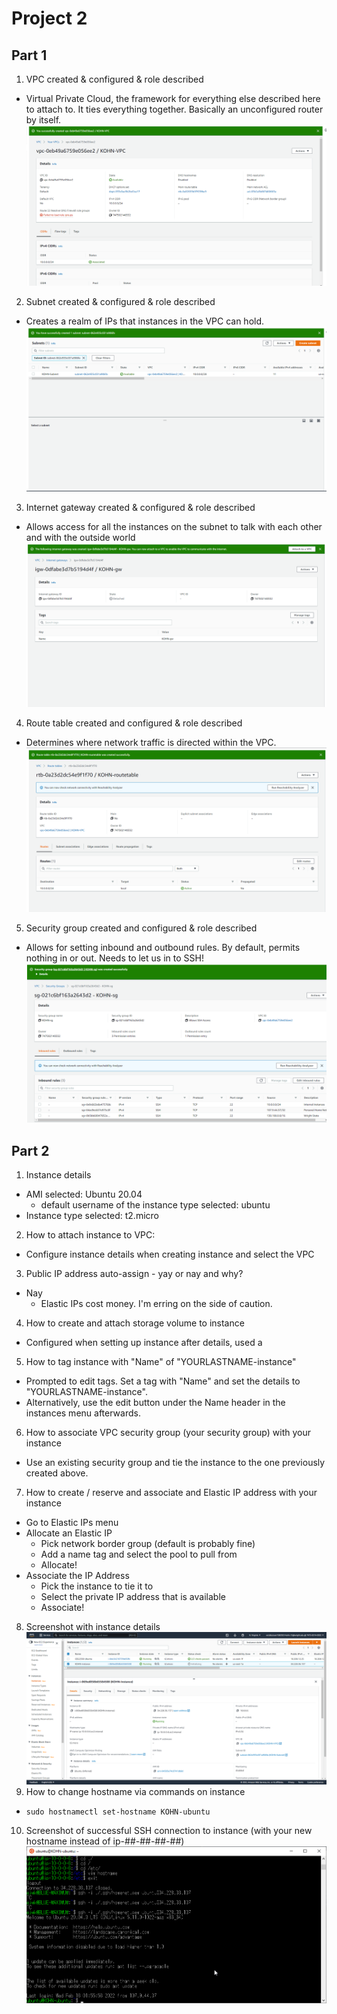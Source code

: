 # Project 2
## Part 1

1. VPC created & configured & role described
  - Virtual Private Cloud, the framework for everything else described here to attach to. It ties everything together. Basically an unconfigured router by itself.
  ![](./images/Step1.png)
2. Subnet created & configured & role described
  - Creates a realm of IPs that instances in the VPC can hold.
  ![](./images/Step2.png)
3. Internet gateway created & configured & role described
  - Allows access for all the instances on the subnet to talk with each other and with the outside world
  ![](./images/Step3.png)
4. Route table created and configured & role described
  - Determines where network traffic is directed within the VPC.
  ![](./images/Step4.png)
5. Security group created and configured & role described
  - Allows for setting inbound and outbound rules. By default, permits nothing in or out. Needs to let us in to SSH!
  ![](./images/Step5.png)

## Part 2

1. Instance details
  - AMI selected: Ubuntu 20.04
    - default username of the instance type selected: ubuntu
  - Instance type selected: t2.micro
2. How to attach instance to VPC:
  - Configure instance details when creating instance and select the VPC
3. Public IP address auto-assign - yay or nay and why?
  - Nay
    - Elastic IPs cost money. I'm erring on the side of caution.
4. How to create and attach storage volume to instance
  - Configured when setting up instance after details, used a 
5. How to tag instance with "Name" of "YOURLASTNAME-instance"
  - Prompted to edit tags. Set a tag with "Name" and set the details to "YOURLASTNAME-instance".
  - Alternatively, use the edit button under the Name header in the instances menu afterwards.
6. How to associate VPC security group (your security group) with your instance
  - Use an existing security group and tie the instance to the one previously created above.
7. How to create / reserve and associate and Elastic IP address with your instance
  - Go to Elastic IPs menu
  - Allocate an Elastic IP
    - Pick network border group (default is probably fine)
    - Add a name tag and select the pool to pull from
    - Allocate!
  - Associate the IP Address
    - Pick the instance to tie it to
    - Select the private IP address that is available
    - Associate!
8. Screenshot with instance details
  ![](./images/Part2.png)
9. How to change hostname via commands on instance
  - `sudo hostnamectl set-hostname KOHN-ubuntu`
10. Screenshot of successful SSH connection to instance (with your new hostname instead of ip-##-##-##-##)
  ![](./images/sshproof.png)
